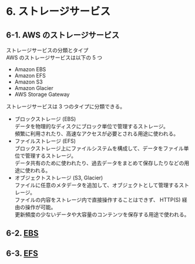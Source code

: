 # 6. ストレージサービス  

## 6-1. AWS のストレージサービス  
ストレージサービスの分類とタイプ  
AWS のストレージサービスは以下の 5 つ  

- Amazon EBS  
- Amazon EFS  
- Amazon S3  
- Amazon Glacier  
- AWS Storage Gateway  

ストレージサービスは 3 つのタイプに分類できる。  

- ブロックストレージ (EBS)  
  データを物理的なディスクにブロック単位で管理するストレージ。  
  頻繁に利用されたり、高速なアクセスが必要とされる用途に使われる。  
- ファイルストレージ (EFS)  
  ブロックストレージ上にファイルシステムを構成して、データをファイル単位で管理するストレージ。  
  データ共有のために使われたり、過去データをまとめて保存したりなどの用途に使われる。  
- オブジェクトストレージ (S3, Glacier)  
  ファイルに任意のメタデータを追加して、オブジェクトとして管理するストレージ。  
  ファイルの内容をストレージ内で直接操作することはできず、 HTTP(S) 経由の操作が可能。  
  更新頻度の少ないデータや大容量のコンテンツを保存する用途で使われる。  

## 6-2. [EBS](../services/EBS.md)  

## 6-3. [EFS](../services/EFS.md)
